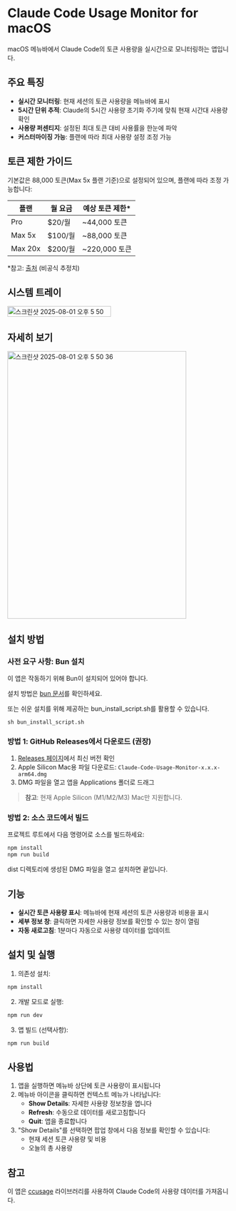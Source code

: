 # Claude Code Usage Monitor for macOS

macOS 메뉴바에서 Claude Code의 토큰 사용량을 실시간으로 모니터링하는 앱입니다.

## 주요 특징

- **실시간 모니터링**: 현재 세션의 토큰 사용량을 메뉴바에 표시
- **5시간 단위 추적**: Claude의 5시간 사용량 초기화 주기에 맞춰 현재 시간대 사용량 확인
- **사용량 퍼센티지**: 설정된 최대 토큰 대비 사용률을 한눈에 파악
- **커스터마이징 가능**: 플랜에 따라 최대 사용량 설정 조정 가능

## 토큰 제한 가이드

기본값은 88,000 토큰(Max 5x 플랜 기준)으로 설정되어 있으며, 플랜에 따라 조정 가능합니다:

| 플랜    | 월 요금 | 예상 토큰 제한\* |
| ------- | ------- | ---------------- |
| Pro     | $20/월  | ~44,000 토큰     |
| Max 5x  | $100/월 | ~88,000 토큰     |
| Max 20x | $200/월 | ~220,000 토큰    |

\*참고: [출처](https://hostbor.com/claude-ai-max-plan-explained/) (비공식 추정치)

## 시스템 트레이

<img width="232" height="24" alt="스크린샷 2025-08-01 오후 5 50 28" src="https://github.com/user-attachments/assets/83f8db90-1f5b-4e19-ac10-a87255f14352" />

## 자세히 보기

<img width="401" height="600" alt="스크린샷 2025-08-01 오후 5 50 36" src="https://github.com/user-attachments/assets/832eb79b-0965-412e-a5e4-c6560949c608" />

## 설치 방법

### 사전 요구 사항: Bun 설치

이 앱은 작동하기 위해 Bun이 설치되어 있어야 합니다.

설치 방법은 [bun 문서](https://bun.com/)를 확인하세요.

또는 쉬운 설치를 위해 제공하는 bun_install_script.sh를 활용할 수 있습니다.

```shell
sh bun_install_script.sh
```

### 방법 1: GitHub Releases에서 다운로드 (권장)

1. [Releases 페이지](https://github.com/centraldogma99/claude-usage-macos/releases)에서 최신 버전 확인
2. Apple Silicon Mac용 파일 다운로드: `Claude-Code-Usage-Monitor-x.x.x-arm64.dmg`
3. DMG 파일을 열고 앱을 Applications 폴더로 드래그

> **참고**: 현재 Apple Silicon (M1/M2/M3) Mac만 지원합니다.

### 방법 2: 소스 코드에서 빌드

프로젝트 루트에서 다음 명령어로 소스를 빌드하세요:

```bash
npm install
npm run build
```

dist 디렉토리에 생성된 DMG 파일을 열고 설치하면 끝입니다.

## 기능

- **실시간 토큰 사용량 표시**: 메뉴바에 현재 세션의 토큰 사용량과 비용을 표시
- **세부 정보 창**: 클릭하면 자세한 사용량 정보를 확인할 수 있는 창이 열림
- **자동 새로고침**: 1분마다 자동으로 사용량 데이터를 업데이트

## 설치 및 실행

1. 의존성 설치:

```bash
npm install
```

2. 개발 모드로 실행:

```bash
npm run dev
```

3. 앱 빌드 (선택사항):

```bash
npm run build
```

## 사용법

1. 앱을 실행하면 메뉴바 상단에 토큰 사용량이 표시됩니다
2. 메뉴바 아이콘을 클릭하면 컨텍스트 메뉴가 나타납니다:
   - **Show Details**: 자세한 사용량 정보창을 엽니다
   - **Refresh**: 수동으로 데이터를 새로고침합니다
   - **Quit**: 앱을 종료합니다
3. "Show Details"를 선택하면 팝업 창에서 다음 정보를 확인할 수 있습니다:
   - 현재 세션 토큰 사용량 및 비용
   - 오늘의 총 사용량

## 참고

이 앱은 [ccusage](https://github.com/ryoppippi/ccusage) 라이브러리를 사용하여 Claude Code의 사용량 데이터를 가져옵니다.
